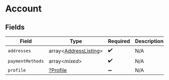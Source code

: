 # Account


## Fields

| Field                                                          | Type                                                           | Required                                                       | Description                                                    |
| -------------------------------------------------------------- | -------------------------------------------------------------- | -------------------------------------------------------------- | -------------------------------------------------------------- |
| `addresses`                                                    | array<[AddressListing](../../models/shared/AddressListing.md)> | :heavy_check_mark:                                             | N/A                                                            |
| `paymentMethods`                                               | array<*mixed*>                                                 | :heavy_check_mark:                                             | N/A                                                            |
| `profile`                                                      | [?Profile](../../models/shared/Profile.md)                     | :heavy_minus_sign:                                             | N/A                                                            |